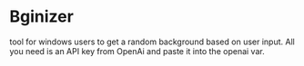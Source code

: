 # Bginizer
tool for windows users to get a random background based on user input.
All you need is an API key from OpenAi and paste it into the openai var. 
